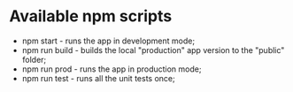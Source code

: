 # Available npm scripts

- npm start - runs the app in development mode;
- npm run build - builds the local "production" app version to the "public" folder;
- npm run prod - runs the app in production mode;
- npm run test - runs all the unit tests once;
